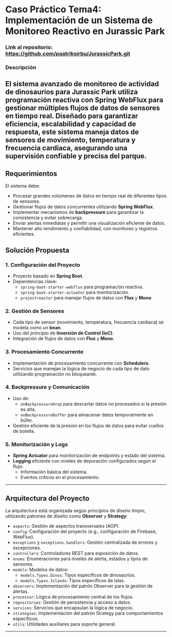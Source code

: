 # Caso Práctico Tema4: Implementación de un Sistema de Monitoreo Reactivo en Jurassic Park
### Link al repositorio: https://github.com/paatriksirbu/JurassicPark.git

### **Descripción**
El sistema avanzado de monitoreo de actividad de dinosaurios para **Jurassic Park** utiliza programación reactiva con **Spring WebFlux** para gestionar múltiples flujos de datos de sensores en tiempo real. Diseñado para garantizar eficiencia, escalabilidad y capacidad de respuesta, este sistema maneja datos de sensores de movimiento, temperatura y frecuencia cardíaca, asegurando una supervisión confiable y precisa del parque.
---

## **Requerimientos**
El sistema debe:
- Procesar grandes volúmenes de datos en tiempo real de diferentes tipos de sensores.
- Gestionar flujos de datos concurrentes utilizando **Spring WebFlux**.
- Implementar mecanismos de **backpressure** para garantizar la consistencia y evitar sobrecarga.
- Enviar alertas inmediatas y permitir una visualización eficiente de datos.
- Mantener alto rendimiento y confiabilidad, con monitoreo y registros eficientes.

## **Solución Propuesta**

### **1. Configuración del Proyecto**
- Proyecto basado en **Spring Boot**.
- Dependencias clave:
  - `spring-boot-starter-webflux` para programación reactiva.
  - `spring-boot-starter-actuator` para monitorización.
  - `projectreactor` para manejar flujos de datos con **Flux** y **Mono**.

### **2. Gestión de Sensores**
- Cada tipo de sensor (movimiento, temperatura, frecuencia cardíaca) se modela como un **bean**.
- Uso del principio de **Inversión de Control (IoC)**.
- Integración de flujos de datos con **Flux** y **Mono**.

### **3. Procesamiento Concurrente**
- Implementación de procesamiento concurrente con **Schedulers**.
- Servicios que manejan la lógica de negocio de cada tipo de dato utilizando programación no bloqueante.

### **4. Backpressure y Comunicación**
- Uso de:
  - `onBackpressureDrop` para descartar datos no procesados si la presión es alta.
  - `onBackpressureBuffer` para almacenar datos temporalmente en búfer.
- Gestión eficiente de la presión en los flujos de datos para evitar cuellos de botella.

### **5. Monitorización y Logs**
- **Spring Actuator** para monitorización de endpoints y estado del sistema.
- **Logging** eficiente con niveles de depuración configurados según el flujo:
  - Información básica del sistema.
  - Eventos críticos en el procesamiento.

---
## **Arquitectura del Proyecto**
La arquitectura está organizada según principios de diseño limpio, utilizando patrones de diseño como **Observer** y **Strategy**:
- `aspects`: Gestión de aspectos transversales (AOP).
- `config`: Configuración del proyecto (e.g., configuración de Firebase, WebFlux).
- `exceptions` y `exceptions.handlers`: Gestión centralizada de errores y excepciones.
- `controllers`: Controladores REST para exposición de datos.
- `enums`: Enumeraciones para niveles de alerta, estados y tipos de sensores.
- `models`: Modelos de datos:
  - `models.Types.Dinos`: Tipos específicos de dinosaurios.
  - `models.Types.Islands`: Tipos específicos de islas.
- `observers`: Implementación del patrón Observer para la gestión de alertas.
- `processor`: Lógica de procesamiento central de los flujos.
- `repositories`: Gestión de persistencia y acceso a datos.
- `services`: Servicios que encapsulan la lógica de negocio.
- `strategies`: Implementación del patrón Strategy para comportamientos específicos.
- `utils`: Utilidades auxiliares para soporte general.

---
